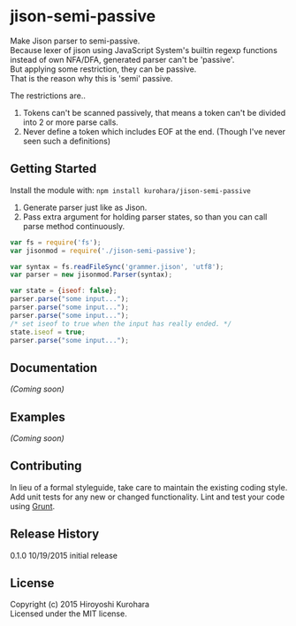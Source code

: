 # jison-semi-passive

Make Jison parser to semi-passive.  
Because lexer of jison using JavaScript System's builtin regexp functions instead of own NFA/DFA, generated parser can't be 'passive'.  
But applying some restriction, they can be passive.  
That is the reason why this is 'semi' passive.  

The restrictions are..

1. Tokens can't be scanned passively, that means a token can't be divided into 2 or more parse calls.
2. Never define a token which includes EOF at the end.
(Though I've never seen such a definitions)

## Getting Started
Install the module with: `npm install kurohara/jison-semi-passive`

1. Generate parser just like as Jison.
2. Pass extra argument for holding parser states, so than you can call parse method continuously.

```javascript
var fs = require('fs');
var jisonmod = require('./jison-semi-passive');

var syntax = fs.readFileSync('grammer.jison', 'utf8');
var parser = new jisonmod.Parser(syntax);

var state = {iseof: false};
parser.parse("some input...");
parser.parse("some input...");
parser.parse("some input...");
/* set iseof to true when the input has really ended. */
state.iseof = true;
parser.parse("some input...");
```

## Documentation
_(Coming soon)_

## Examples
_(Coming soon)_

## Contributing
In lieu of a formal styleguide, take care to maintain the existing coding style. Add unit tests for any new or changed functionality. Lint and test your code using [Grunt](http://gruntjs.com/).

## Release History
0.1.0 10/19/2015 initial release

## License
Copyright (c) 2015 Hiroyoshi Kurohara  
Licensed under the MIT license.
